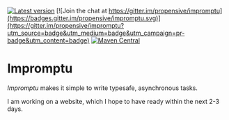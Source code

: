 [![Latest version](https://index.scala-lang.org/propensive/impromptu/latest.svg)](https://index.scala-lang.org/propensive/impromptu)
[![Join the chat at https://gitter.im/propensive/impromptu](https://badges.gitter.im/propensive/impromptu.svg)](https://gitter.im/propensive/impromptu?utm_source=badge&utm_medium=badge&utm_campaign=pr-badge&utm_content=badge)
[![Maven Central](https://maven-badges.herokuapp.com/maven-central/com.propensive/impromptu_2.11/badge.svg)](https://maven-badges.herokuapp.com/maven-central/com.propensive/impromptu_2.11)

# Impromptu

*Impromptu* makes it simple to write typesafe, asynchronous tasks.

I am working on a website, which I hope to have ready within the next 2-3 days.

